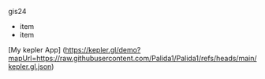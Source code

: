 gis24
- item
- item 

[My kepler App] (https://kepler.gl/demo?mapUrl=https://raw.githubusercontent.com/Palida1/Palida1/refs/heads/main/kepler.gl.json)